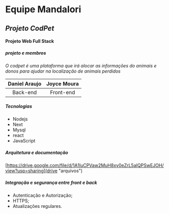 # Equipe Mandalori

## *Projeto CodPet*

#### Projeto Web Full Stack

##### **projeto e membros**

*O codpet é uma plataforma que irá alocar as
informações do animais e donos para ajudar na
localização de animais perdidos*

| Daniel Araujo | Joyce Moura |
| :-----------: | :---------: |
|   Back-end   |  Front-end  |

##### Tecnologias 

* Nodejs
* Next
* Mysql
* react
* JavaScript

##### Arquitetura e documentação

[https://drive.google.com/file/d/1A1IuCPVaw2MuH8xy0eZrL5aIQPSwEJOH/view?usp=sharing](drive "arquivos")

##### **Integração e segurança entre front e back**

* Autenticação e Autorização;
* HTTPS;
* Atualizações regulares.
